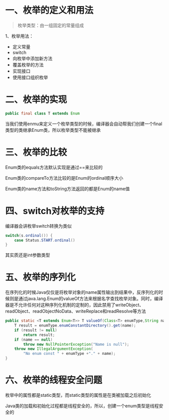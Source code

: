 # 一、枚举的定义和用法

> 枚举类型：由一组固定的常量组成

1、枚举用法：

- 定义常量
- switch
- 向枚举中添加新方法
- 覆盖枚举的方法
- 实现接口
- 使用接口组织枚举

# 二、枚举的实现

```java
public final class T extends Enum
```

当我们使用enmu来定义一个枚举类型的时候，编译器会自动帮我们创建一个final类型的类继承Enum类，所以枚举类型不能被继承

# 三、枚举的比较

Enum类的equals方法默认实现是通过==来比较的

Enum类的compareTo方法比较的是Enum的ordinal顺序大小

Enum类的name方法和toString方法返回的都是Enum的name值

# 四、switch对枚举的支持

编译器会讲枚举switch转换为类似

```java
switch(s.ordinal()) { 
    case Status.START.ordinal() 
}
```

其实质还是int参数类型

# 五、枚举的序列化

在序列化的时候Java仅仅是将枚举对象的name属性输出到结果中，反序列化的时候则是通过java.lang.Enum的valueOf方法来根据名字查找枚举对象。同时，编译器是不允许任何对这种序列化机制的定制的，因此禁用了writeObject、readObject、readObjectNoData、writeReplace和readResolve等方法

```java
public static <T extends Enum<T>> T valueOf(Class<T> enumType,String name) {  
    T result = enumType.enumConstantDirectory().get(name);  
    if (result != null)  
        return result;  
    if (name == null)  
        throw new NullPointerException("Name is null");  
    throw new IllegalArgumentException(  
        "No enum const " + enumType +"." + name);  
}  
```

# 六、枚举的线程安全问题

枚举中的属性都是static类型，而static类型的属性是在类被加载之后初始化

Java类的加载和初始化过程都是线程安全的，所以，创建一个enum类型是线程安全的
